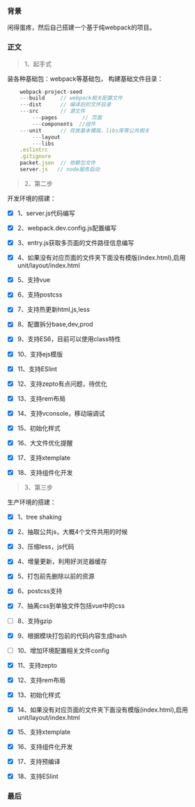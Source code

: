 ### 背景

闲得蛋疼，然后自己搭建一个基于纯webpack的项目。

### 正文

>1、起手式

装各种基础包：webpack等基础包，
构建基础文件目录：
```js
	webpack-project-seed
	---build     // webpack相关配置文件
	---dist		 // 编译后的文件目录
	---src       // 源文件
		---pages		// 页面
		---components  //组件
	---unit      // 存放基本模版，libs库等公共相关
		---layout
		---libs
	.eslintrc
	.gitignore    
	packet.json  // 依赖包文件
	server.js   // node服务启动
```

>2、第二步

开发环境的搭建：
			
-	[x] 1、server.js代码编写
-	[x] 2、webpack.dev.config.js配置编写
-	[x] 3、entry.js获取多页面的文件路径信息编写
-	[x] 4、如果没有对应页面的文件夹下面没有模版(index.html),启用unit/layout/index.html
-	[x] 5、支持vue
-	[x] 6、支持postcss
-	[x] 7、支持热更新html,js,less
-	[x] 8、配置拆分base,dev,prod
-	[x] 9、支持ES6，目前可以使用class特性
-	[x] 10、支持ejs模版
-	[x] 11、支持ESlint
-	[x] 12、支持zepto有点问题，待优化
-	[x] 13、支持rem布局
-	[x] 14、支持vconsole，移动端调试
-	[x] 15、初始化样式
-	[x] 16、大文件优化提醒
-	[x] 17、支持xtemplate
-	[x] 18、支持组件化开发

 
>3、第三步

生产环境的搭建：

-	[x] 1、tree shaking
-	[x] 2、抽取公共js，大概4个文件共用的时候
-	[x] 3、压缩less，js代码
-	[x] 4、增量更新，利用好浏览器缓存
-	[x] 5、打包前先删除以前的资源
-	[x] 6、postcss支持
-	[x] 7、抽离css到单独文件包括vue中的css
-	[ ] 8、支持gzip
-	[x] 9、根据模块打包前的代码内容生成hash
-	[ ] 10、增加环境配置相关文件config
-	[x] 11、支持zepto
-	[x] 12、支持rem布局
-	[x] 13、初始化样式
-	[x] 14、如果没有对应页面的文件夹下面没有模版(index.html),启用unit/layout/index.html
-	[x] 15、支持xtemplate
-	[x] 16、支持组件化开发
-	[x] 17、支持预编译
-	[x] 18、支持ESlint




### 最后
